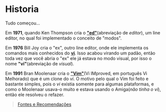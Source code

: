 <h1>Historia</h1>
 
Tudo começou... 

Em <b>1971</b>, quando Ken Thompson cria o <b><a href="https://en.wikipedia.org/wiki/Ed_(text_editor)">"ed"</a></b>(abreviação de <i>editor</i>), um line editor, no qual foi implementado o conceito de "modos".
   
Em <b>1976</b> Bill Joy cria o "ex", outro line editor, onde ele implementa os comandos mais conhecidos do <b><a href="https://en.wikipedia.org/wiki/Vi">vi</a></b>. Isso acabou virando um padão, então toda vez que você abria o "ex" ele já estava no modo visual, por isso o nome <b>"vi"</b>(abreviação de <i>visual</i>).

Em <b>1991</b> Bran Moolenaar cria o <b><a href="https://pt.wikipedia.org/wiki/Vim">"Vim"</a></b>(Vi IMproved, em português Vi Melhorado) que é um clone do <i>vi</i>. O motivo pelo qual o Vim foi feito e bastante simples, pois o <i>vi</i> existia somente para algumas plataformas, e como o Moolenaar usava-o muito e estava usando o Amiga(<i>não tinha o vi</i>), então ele resolveu o refazer.

<blockquote><a href="../referencias/fontes-recomendacoes.md">Fontes e Recomendações</a><blockquote>
